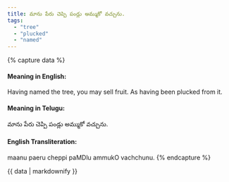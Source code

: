 ```yaml
---
title: మాను పేరు చెప్పి పండ్లు అమ్ముకో వచ్చును.
tags:
  - "tree"
  - "plucked"
  - "named"
---
```


{% capture data %}
#### Meaning in English:
Having named the tree, you may sell fruit.
As having been plucked from it.

#### Meaning in Telugu:
మాను పేరు చెప్పి పండ్లు అమ్ముకో వచ్చును.

#### English Transliteration:
maanu paeru cheppi paMDlu ammukO vachchunu.
{% endcapture %}

{{ data | markdownify }}

